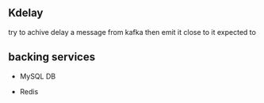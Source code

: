 ## Kdelay
try to achive delay a message from kafka then emit it close to it expected to

## backing services

- MySQL DB

- Redis